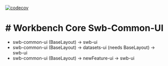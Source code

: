 [![codecov](https://codecov.io/github/aws-solutions/solution-spark-on-aws/branch/develop/graph/badge.svg?flag=workbench-core-swb-common-ui)](https://app.codecov.io/github/aws-solutions/solution-spark-on-aws/tree/codecov)

# # Workbench Core Swb-Common-UI


- swb-common-ui (BaseLayout) -> swb-ui
- swb-common-ui (BaseLayout) -> datasets-ui (needs BaseLayout) -> swb-ui
- swb-common-ui (BaseLayout) -> newFeature-ui -> swb-ui